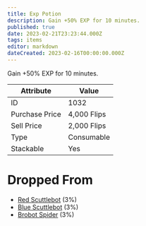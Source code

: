 ```yaml
---
title: Exp Potion
description: Gain +50% EXP for 10 minutes.
published: true
date: 2023-02-21T23:23:44.000Z
tags: items
editor: markdown
dateCreated: 2023-02-16T00:00:00.000Z
---
```


Gain +50% EXP for 10 minutes.

|Attribute|Value|
|-|-|
|ID|1032|
|Purchase Price|4,000 Flips|
|Sell Price|2,000 Flips|
|Type|Consumable|
|Stackable|Yes|


# Dropped From
 * [Red Scuttlebot](/monsters/red-scuttlebot.md) (3%)
 * [Blue Scuttlebot](/monsters/blue-scuttlebot.md) (3%)
 * [Brobot Spider](/monsters/brobot-spider.md) (3%)
